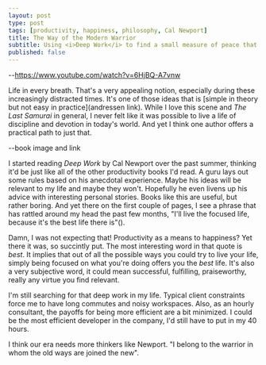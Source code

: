 ```yaml
---
layout: post
type: post
tags: [productivity, happiness, philosophy, Cal Newport]
title: The Way of the Modern Warrior
subtitle: Using <i>Deep Work</i> to find a small measure of peace that all of us seek and few of us find.
published: false
---
```


--https://www.youtube.com/watch?v=6HjBQ-A7vnw

Life in every breath.  That's a very appealing notion, especially during these increasingly distracted times.  It's one of those ideas that is [simple in theory but not easy in practice](andressen link).  While I love this scene and _The Last Samurai_ in general, I never felt like it was possible to live a life of discipline and devotion in today's world.  And yet I think one author offers a practical path to just that.

--book image and link

I started reading _Deep Work_ by Cal Newport over the past summer, thinking it'd be just like all of the other productivity books I'd read.  A guru lays out some rules based on his anecdotal experience.  Maybe his ideas will be relevant to my life and maybe they won't.  Hopefully he even livens up his advice with interesting personal stories.  Books like this are useful, but rather boring.  And yet there on the first couple of pages, I see a phrase that has rattled around my head the past few months, "I'll live the focused life, because it's the best life there is"().

Damn, I was not expecting that!  Productivity as a means to happiness?  Yet there it was, so succintly put.  The most interesting word in that quote is _best_.  It implies that out of all the possible ways you could try to live your life, simply being focused on what you're doing offers you the _best_ life.  It's also a very subjective word, it could mean successful, fulfilling, praiseworthy, really any virtue you find relevant.

I'm still searching for that deep work in my life.  Typical client constraints force me to have long commutes and noisy workspaces.  Also, as an hourly consultant, the payoffs for being more efficient are a bit minimized.  I could be the most efficient developer in the company, I'd still have to put in my 40 hours.

I think our era needs more thinkers like Newport.  "I belong to the warrior in whom the old ways are joined the new".
